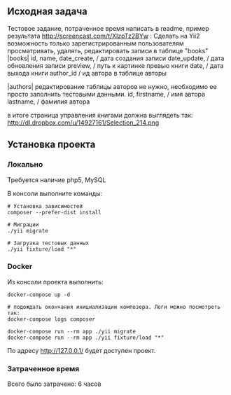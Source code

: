 ## Исходная задача ##

Тестовое задание, потраченное время написать в readme,  пример результата http://screencast.com/t/XlzpTz2BYw :
Сделать на Yii2 возможность только зарегистрированным пользователям просматривать, удалять, редактировать записи в таблице "books"
|books|
id,
name,
date_create, / дата создания записи
date_update, / дата обновления записи
preview, / путь к картинке превью книги
date, / дата выхода книги
author_id / ид автора в таблице авторы

|authors| редактирование таблицы авторов не нужно, необходимо ее просто заполнить тестовыми данными.
id,
firstname, / имя автора
lastname,  / фамилия автора

в итоге страница управления книгами должна выглядеть так: http://dl.dropbox.com/u/14927161/Selection_214.png


## Установка проекта ##
### Локально ###
Требуется наличие php5, MySQL

В консоли выполните команды:
```
# Установка зависимостей
composer --prefer-dist install

# Миграции
./yii migrate

# Загрузка тестовых данных
./yii fixture/load "*"
```

### Docker ###
Из консоли проекта выполнить:
```
docker-compose up -d 

# подождать окончания инициализации композера. Логи можно посмотреть так:
docker-compose logs composer

docker-compose run --rm app ./yii migrate
docker-compose run --rm app ./yii fixture/load "*"
```

По адресу http://127.0.0.1/ будет доступен проект.

### Затраченное время ###
Всего было затрачено: 6 часов
